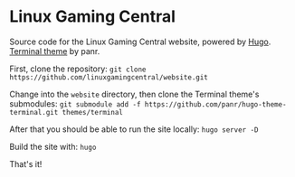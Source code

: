 # Linux Gaming Central
Source code for the Linux Gaming Central website, powered by [Hugo](https://gohugo.io/). [Terminal theme](https://github.com/panr/hugo-theme-terminal) by panr.

First, clone the repository:
`git clone https://github.com/linuxgamingcentral/website.git`

Change into the `website` directory, then clone the Terminal theme's submodules:
`git submodule add -f https://github.com/panr/hugo-theme-terminal.git themes/terminal`

After that you should be able to run the site locally:
`hugo server -D`

Build the site with:
`hugo`

That's it!
